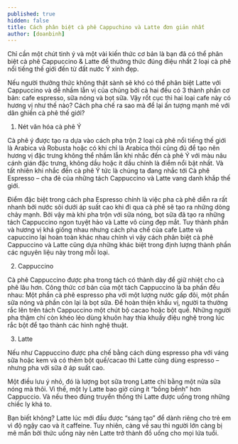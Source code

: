 ```yaml
---
published: true
hidden: false
title: Cách phân biệt cà phê Cappuchino và Latte đơn giản nhất
author: [doanbinh] 
---
```


Chỉ cần một chút tinh ý và một vài kiến thức cơ bản là bạn đã có thể phân biệt cà phê Cappuccino & Latte để thưởng thức đúng điệu nhất 2 loại cà phê nổi tiếng thế giới đến từ đất nước Ý xinh đẹp.

Nếu người thưởng thức không thật sành sẽ khó có thể phân biệt Latte với Cappuccino và dễ nhầm lẫn vị của chúng bởi cả hai đều có 3 thành phần cơ bản: cafe espresso, sữa nóng và bọt sữa. Vậy rốt cục thì hai loại cafe này có hương vị như thế nào? Cách pha chế ra sao mà để lại ấn tượng mạnh mẽ với dân ghiền cà phê thế giới?

1. Nét văn hóa cà phê Ý

Cà phê ý được tạo ra dựa vào cách pha trộn 2 loại cà phê nổi tiếng thế giới là Arabica và Robusta hoặc có khi chỉ là Arabica thôi cũng đủ để tạo nên hương vị đặc trưng không thể nhầm lẫn khi nhắc đến cà phê Ý với màu nâu cánh gián đặc trưng, không dầu hoặc ít dầu chính là điểm nổi bật nhất. Và tất nhiên khi nhắc đến cà phê Ý tức là chúng ta đang nhắc tới Cà phê Espresso – cha đẻ của những tách Cappuccino và Latte vang danh khắp thế giới.

Điểm đặc biệt trong cách pha Espresso chính là việc pha cà phê diễn ra rất nhanh bởi nước sôi dưới áp suất cao khi đi qua cà phê sẽ tạo ra những dòng chảy mạnh. Bởi vậy mà khi pha trộn với sữa nóng, bọt sữa đã tạo ra những tách Cappuccino ngon tuyệt hảo và Latte vô cùng đẹp mắt. Tuy thành phần và hương vị khá giống nhau nhưng cách pha chế của cafe Latte và capuccino lại hoàn toàn khác nhau chính vì vậy cách phân biệt cà phê Cappuccino và Latte cũng dựa những khác biệt trong định lượng thành phần các nguyên liệu này trong mỗi loại.

2. Cappuccino

Cà phê Cappuccino được pha trong tách có thành dày để giữ nhiệt cho cà phê lâu hơn. Công thức cơ bản của một tách Cappuccino là ba phần đều nhau: Một phần cà phê espresso pha với một lượng nước gấp đôi, một phần sữa nóng và phần còn lại là bọt sữa. Để hoàn thiện khẩu vị, người ta thường rắc lên trên tách Cappuccino một chút bộ cacao hoặc bột quế. Những người pha thậm chí còn khéo léo dùng khuôn hay thìa khuấy điệu nghệ trong lúc rắc bột để tạo thành các hình nghệ thuật.

3. Latte

Nếu như Cappuccino được pha chế bằng cách dùng espresso pha với váng sữa hoặc kem và có thêm bột quế/cacao thì Latte cũng dùng espresso – nhưng pha với sữa ở áp suất cao.

Một điều lưu ý nhỏ, đó là lượng bọt sữa trong Latte chỉ bằng một nửa sữa nóng mà thôi. Vì thế, một ly Latte bao giờ cũng ít “bồng bềnh” hơn Cappuccio. Và nếu theo đúng truyền thống thì Latte được uống trong những chiếc ly khá to.

Bạn biết không? Latte lúc mới đầu được “sáng tạo” để dành riêng cho trẻ em vì độ ngậy cao và ít caffeine. Tuy nhiên, càng về sau thì người lớn càng bị mê mẩn bởi thức uống này nên Latte trở thành đồ uống cho mọi lứa tuổi.